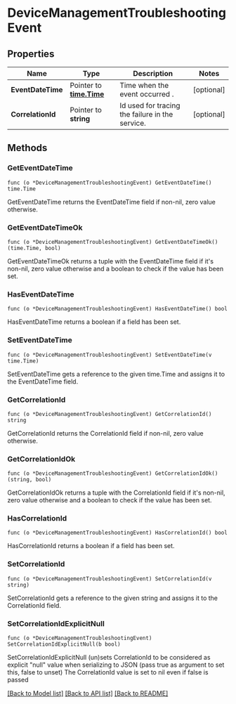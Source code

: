 # DeviceManagementTroubleshootingEvent

## Properties

Name | Type | Description | Notes
------------ | ------------- | ------------- | -------------
**EventDateTime** | Pointer to [**time.Time**](time.Time.md) | Time when the event occurred . | [optional] 
**CorrelationId** | Pointer to **string** | Id used for tracing the failure in the service. | [optional] 

## Methods

### GetEventDateTime

`func (o *DeviceManagementTroubleshootingEvent) GetEventDateTime() time.Time`

GetEventDateTime returns the EventDateTime field if non-nil, zero value otherwise.

### GetEventDateTimeOk

`func (o *DeviceManagementTroubleshootingEvent) GetEventDateTimeOk() (time.Time, bool)`

GetEventDateTimeOk returns a tuple with the EventDateTime field if it's non-nil, zero value otherwise
and a boolean to check if the value has been set.

### HasEventDateTime

`func (o *DeviceManagementTroubleshootingEvent) HasEventDateTime() bool`

HasEventDateTime returns a boolean if a field has been set.

### SetEventDateTime

`func (o *DeviceManagementTroubleshootingEvent) SetEventDateTime(v time.Time)`

SetEventDateTime gets a reference to the given time.Time and assigns it to the EventDateTime field.

### GetCorrelationId

`func (o *DeviceManagementTroubleshootingEvent) GetCorrelationId() string`

GetCorrelationId returns the CorrelationId field if non-nil, zero value otherwise.

### GetCorrelationIdOk

`func (o *DeviceManagementTroubleshootingEvent) GetCorrelationIdOk() (string, bool)`

GetCorrelationIdOk returns a tuple with the CorrelationId field if it's non-nil, zero value otherwise
and a boolean to check if the value has been set.

### HasCorrelationId

`func (o *DeviceManagementTroubleshootingEvent) HasCorrelationId() bool`

HasCorrelationId returns a boolean if a field has been set.

### SetCorrelationId

`func (o *DeviceManagementTroubleshootingEvent) SetCorrelationId(v string)`

SetCorrelationId gets a reference to the given string and assigns it to the CorrelationId field.

### SetCorrelationIdExplicitNull

`func (o *DeviceManagementTroubleshootingEvent) SetCorrelationIdExplicitNull(b bool)`

SetCorrelationIdExplicitNull (un)sets CorrelationId to be considered as explicit "null" value
when serializing to JSON (pass true as argument to set this, false to unset)
The CorrelationId value is set to nil even if false is passed

[[Back to Model list]](../README.md#documentation-for-models) [[Back to API list]](../README.md#documentation-for-api-endpoints) [[Back to README]](../README.md)


